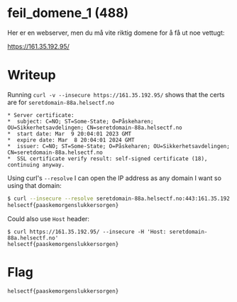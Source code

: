 # feil_domene_1 (488)

Her er en webserver, men du må vite riktig domene for å få ut noe vettugt:

https://161.35.192.95/

# Writeup

Running `curl -v --insecure https://161.35.192.95/` shows that the certs are for `seretdomain-88a.helsectf.no`

```
* Server certificate:
*  subject: C=NO; ST=Some-State; O=Påskeharen; OU=Sikkerhetsavdelingen; CN=seretdomain-88a.helsectf.no
*  start date: Mar  9 20:04:01 2023 GMT
*  expire date: Mar  8 20:04:01 2024 GMT
*  issuer: C=NO; ST=Some-State; O=Påskeharen; OU=Sikkerhetsavdelingen; CN=seretdomain-88a.helsectf.no
*  SSL certificate verify result: self-signed certificate (18), continuing anyway.
```

Using curl's `--resolve` I can open the IP address as any domain I want so using that domain:

```bash
$ curl --insecure --resolve seretdomain-88a.helsectf.no:443:161.35.192.95 https://seretdomain-88a.helsectf.no
helsectf{paaskemorgenslukkersorgen}
```

Could also use `Host` header:

```
$ curl https://161.35.192.95/ --insecure -H 'Host: seretdomain-88a.helsectf.no'
helsectf{paaskemorgenslukkersorgen}
```


# Flag

```
helsectf{paaskemorgenslukkersorgen}
```